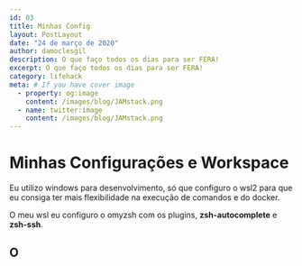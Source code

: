 ```yaml
---
id: 03
title: Minhas Config
layout: PostLayout
date: "24 de março de 2020"
author: damoclesgil
description: O que faço todos os dias para ser FERA!
excerpt: O que faço todos os dias para ser FERA!
category: lifehack
meta: # If you have cover image
  - property: og:image
    content: /images/blog/JAMstack.png
  - name: twitter:image
    content: /images/blog/JAMstack.png
---
```


# Minhas Configurações e Workspace

Eu utilizo windows para desenvolvimento, só que configuro o wsl2 para que eu consiga ter mais flexibilidade na execução de comandos e do docker.

O meu wsl eu configuro o omyzsh com os plugins, **zsh-autocomplete** e **zsh-ssh**.

## O 
